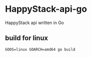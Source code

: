 # HappyStack-api-go
HappyStack api written in Go


## build for linux
```
GOOS=linux GOARCH=amd64 go build
```
